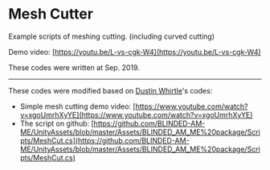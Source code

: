 # Mesh Cutter

Example scripts of meshing cutting. (including curved cutting)

Demo video: [https://youtu.be/L-vs-cgk-W4](https://youtu.be/L-vs-cgk-W4)

These codes were written at Sep. 2019.

---

These codes were modified based on [Dustin Whirtle](https://github.com/BLINDED-AM-ME)\'s codes:
- Simple mesh cutting demo video: [https://www.youtube.com/watch?v=xgoUmrhXyYE](https://www.youtube.com/watch?v=xgoUmrhXyYE)
- The script on github: [https://github.com/BLINDED-AM-ME/UnityAssets/blob/master/Assets/BLINDED_AM_ME%20package/Scripts/MeshCut.cs](https://github.com/BLINDED-AM-ME/UnityAssets/blob/master/Assets/BLINDED_AM_ME%20package/Scripts/MeshCut.cs)
